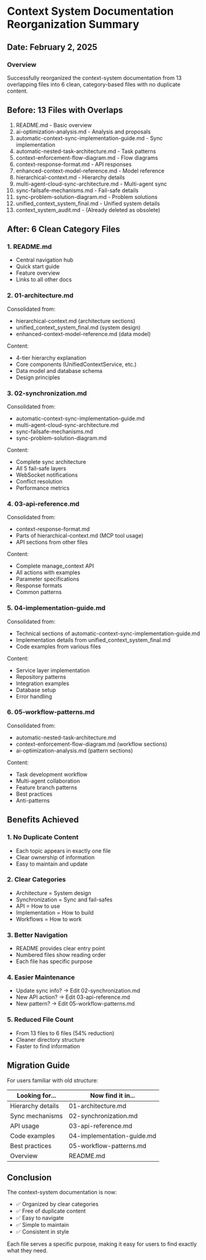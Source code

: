 # Context System Documentation Reorganization Summary

## Date: February 2, 2025

### Overview
Successfully reorganized the context-system documentation from 13 overlapping files into 6 clean, category-based files with no duplicate content.

## Before: 13 Files with Overlaps
1. README.md - Basic overview
2. ai-optimization-analysis.md - Analysis and proposals
3. automatic-context-sync-implementation-guide.md - Sync implementation
4. automatic-nested-task-architecture.md - Task patterns
5. context-enforcement-flow-diagram.md - Flow diagrams
6. context-response-format.md - API responses
7. enhanced-context-model-reference.md - Model reference
8. hierarchical-context.md - Hierarchy details
9. multi-agent-cloud-sync-architecture.md - Multi-agent sync
10. sync-failsafe-mechanisms.md - Fail-safe details
11. sync-problem-solution-diagram.md - Problem solutions
12. unified_context_system_final.md - Unified system details
13. context_system_audit.md - (Already deleted as obsolete)

## After: 6 Clean Category Files

### 1. **README.md**
- Central navigation hub
- Quick start guide
- Feature overview
- Links to all other docs

### 2. **01-architecture.md**
Consolidated from:
- hierarchical-context.md (architecture sections)
- unified_context_system_final.md (system design)
- enhanced-context-model-reference.md (data model)

Content:
- 4-tier hierarchy explanation
- Core components (UnifiedContextService, etc.)
- Data model and database schema
- Design principles

### 3. **02-synchronization.md**
Consolidated from:
- automatic-context-sync-implementation-guide.md
- multi-agent-cloud-sync-architecture.md
- sync-failsafe-mechanisms.md
- sync-problem-solution-diagram.md

Content:
- Complete sync architecture
- All 5 fail-safe layers
- WebSocket notifications
- Conflict resolution
- Performance metrics

### 4. **03-api-reference.md**
Consolidated from:
- context-response-format.md
- Parts of hierarchical-context.md (MCP tool usage)
- API sections from other files

Content:
- Complete manage_context API
- All actions with examples
- Parameter specifications
- Response formats
- Common patterns

### 5. **04-implementation-guide.md**
Consolidated from:
- Technical sections of automatic-context-sync-implementation-guide.md
- Implementation details from unified_context_system_final.md
- Code examples from various files

Content:
- Service layer implementation
- Repository patterns
- Integration examples
- Database setup
- Error handling

### 6. **05-workflow-patterns.md**
Consolidated from:
- automatic-nested-task-architecture.md
- context-enforcement-flow-diagram.md (workflow sections)
- ai-optimization-analysis.md (pattern sections)

Content:
- Task development workflow
- Multi-agent collaboration
- Feature branch patterns
- Best practices
- Anti-patterns

## Benefits Achieved

### 1. **No Duplicate Content**
- Each topic appears in exactly one file
- Clear ownership of information
- Easy to maintain and update

### 2. **Clear Categories**
- Architecture = System design
- Synchronization = Sync and fail-safes
- API = How to use
- Implementation = How to build
- Workflows = How to work

### 3. **Better Navigation**
- README provides clear entry point
- Numbered files show reading order
- Each file has specific purpose

### 4. **Easier Maintenance**
- Update sync info? → Edit 02-synchronization.md
- New API action? → Edit 03-api-reference.md
- New pattern? → Edit 05-workflow-patterns.md

### 5. **Reduced File Count**
- From 13 files to 6 files (54% reduction)
- Cleaner directory structure
- Faster to find information

## Migration Guide

For users familiar with old structure:

| Looking for... | Now find it in... |
|----------------|-------------------|
| Hierarchy details | 01-architecture.md |
| Sync mechanisms | 02-synchronization.md |
| API usage | 03-api-reference.md |
| Code examples | 04-implementation-guide.md |
| Best practices | 05-workflow-patterns.md |
| Overview | README.md |

## Conclusion

The context-system documentation is now:
- ✅ Organized by clear categories
- ✅ Free of duplicate content
- ✅ Easy to navigate
- ✅ Simple to maintain
- ✅ Consistent in style

Each file serves a specific purpose, making it easy for users to find exactly what they need.